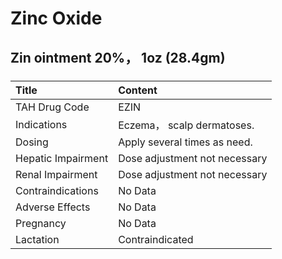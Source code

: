 # Zinc Oxide

## Zin ointment 20%， 1oz (28.4gm)

##### 

| Title              | Content                       |
|:-------------------|:------------------------------|
| TAH Drug Code      | EZIN                          |
| Indications        | Eczema， scalp dermatoses.    |
| Dosing             | Apply several times as need.  |
| Hepatic Impairment | Dose adjustment not necessary |
| Renal Impairment   | Dose adjustment not necessary |
| Contraindications  | No Data                       |
| Adverse Effects    | No Data                       |
| Pregnancy          | No Data                       |
| Lactation          | Contraindicated               |

